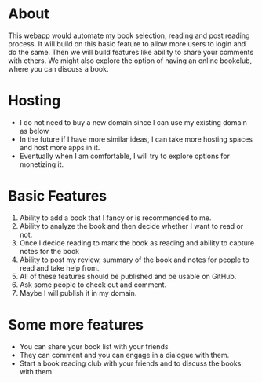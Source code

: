# About
This webapp would automate my book selection, reading and post reading process. 
It will build on this basic feature to allow more users to login and do the same. 
Then we will build features like ability to share your comments with others. 
We might also explore the option of having an online bookclub, where you can discuss a book. 

# Hosting
* I do not need to buy a new domain since I can use my existing domain as below
* In the future if I have more similar ideas, I can take more hosting spaces and host more apps in it.
* Eventually when I am comfortable, I will try to explore options for monetizing it.

# Basic Features
1. Ability to add a book that I fancy or is recommended to me. 
2. Ability to analyze the book and then decide whether I want to read or not. 
3. Once I decide reading to mark the book as reading and ability to capture notes for the book
4. Ability to post my review, summary of the book and notes for people to read and take help from. 
5. All of these features should be published and be usable on GitHub. 
6. Ask some people to check out and comment. 
7. Maybe I will publish it in my domain. 


# Some more features
- You can share your book list with your friends 
- They can comment and you can engage in a dialogue with them.  
- Start a book reading club with your friends and to discuss the books with them.  

